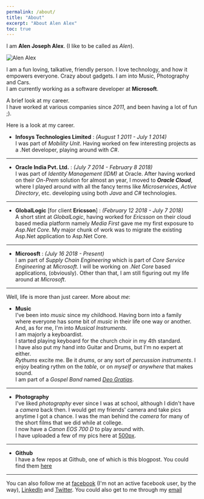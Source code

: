 ```yaml
---
permalink: /about/
title: "About"
excerpt: "About Alen Alex"
toc: true
---
```



I am **Alen Joseph Alex**. (I like to be called as _Alen_).  

<p align="left">
<img src="{{ "/assets/images/ajalex_avatar.jpg"  | absolute_url }}" alt="Alen Alex" align="middle"/>
</p>


I am a fun loving, talkative, friendly person. I love technology, and how it empowers everyone. Crazy about gadgets. I am into Music, Photography and Cars.  
I am currently working as a software developer at **Microsoft**.  

A brief look at my career.  
I have worked at various companies since _2011_, and been having a lot of fun ;).

Here is a look at my career.

* **Infosys Technologies Limited** : _(August 1 2011 - July 1 2014)_  
I was part of _Mobility Unit_. Having worked on few interesting projects as a .Net developer, playing around with _C#_.

---------------------

* **Oracle India Pvt. Ltd.** : _(July 7 2014 - February 8 2018)_  
I was part of _Identity Management (IDM)_ at Oracle. After having worked on their _On-Prem_ solution for almost an year, I moved to _**Oracle Cloud**_, where I played around with all the fancy terms like _Microservices_, _Active Directory_, etc. developing using both _Java_ and _C#_ technologies.

---------------------

* **GlobalLogic** [for client **Ericsson**] : _(February 12 2018 - July 7 2018)_  
A short stint at _GlobalLogic_, having worked for _Ericsson_ on their cloud based media platform namely _Media First_ gave me my first exposure to _Asp.Net Core_. My major chunk of work was to migrate the existing Asp.Net application to Asp.Net Core.

---------------------

* **Microosft** : _(July 16 2018 - Present)_  
I am part of _Supply Chain Engineering_ which is part of _Core Service Engineering_ at _Microsoft_. I will be working on _.Net Core_ based applications, (obviously). Other than that, I am still figuring out my life around at _Microsoft_.

---------------------

Well, life is more than just career. More about _me_:

* **Music**  
I've been into _music_ since my childhood. Having born into a family where everyone has some bit of _music_ in their life one way or another.  
And, as for me, I'm into _Musical Instruments_.  
I am majorly a keyboardist.  
I started playing keyboard for the church choir in my 4th standard.  
I have also put my hand into Guitar and Drums, but I'm no expert at either.  
_Rythums_ excite me. Be it _drums_, or any sort of _percussion instruments_. I enjoy beating rythm on the _table_, or on _myself_ or _anywhere_ that makes sound.  
I am part of a _Gospel Band_ named _[Deo Gratias](https://www.facebook.com/DeoGratiasband/)_. 

----------------------------------

* **Photography**  
I've liked _photography_ ever since I was at school, although I didn't have a _camera_ back then. I would get my friends' camera and take pics anytime I got a chance. I was the man behind the _camera_ for many of the short films that we did while at college.  
I now have a _Canon EOS 700 D_ to play around with.  
I have uploaded a few of my pics here at [500px](https://500px.com/alenalex114).

---------------------------------

* **Github**  
I have a few repos at Github, one of which is this blogpost. You could find them [here](https://github.com/alenjalex)

----------------------------------

You can also follow me at [facebook](https://www.facebook.com/alenjalex) (I'm not an active facebook user, by the way), [LinkedIn](https://www.linkedin.com/in/alenalex/) and [Twitter](twitter.com/alenjalex). You could also get to me through my [email](mailto:alen.alex@outlook.com)